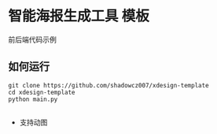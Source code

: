 # 智能海报生成工具 模板
前后端代码示例

## 如何运行
```
git clone https://github.com/shadowcz007/xdesign-template
cd xdesign-template
python main.py
```

## 
- 支持动图